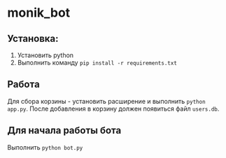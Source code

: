 # monik_bot

## Установка:

1. Установить python
2. Выполнить команду `pip install -r requirements.txt`

## Работа

Для сбора корзины - установить расширение и выполнить `python app.py`. После добавления в корзину должен появиться файл `users.db`.

## Для начала работы бота

Выполнить `python bot.py`
